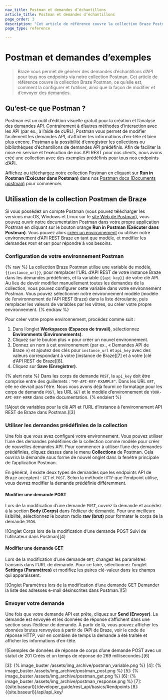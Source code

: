 ```yaml
---
nav_title: Postman et demandes d’échantillons
article_title: Postman et demandes d’échantillons
page_order: 3
description: "Cet article de référence couvre la collection Braze Postman, ce qu’elle est, comment la configurer et l’utiliser, ainsi que la façon de modifier et d’envoyer des demandes."
page_type: reference

---
```


# Postman et demandes d’exemples

> Braze vous permet de générer des demandes d’échantillons d’API pour tous nos endpoints via notre collection Postman. Cet article de référence couvre la collection Braze Postman, ce qu’elle est, comment la configurer et l’utiliser, ainsi que la façon de modifier et d’envoyer des demandes.

## Qu’est-ce que Postman ?

Postman est un outil d’édition visuelle gratuit pour la création et l’analyse des demandes API. Contrairement à d’autres méthodes d’interaction avec les API (par ex., à l’aide de cURL), Postman vous permet de modifier facilement les demandes API, d’afficher les informations d’en-tête et bien plus encore. Postman a la possibilité d’enregistrer les collections ou bibliothèques d’échantillons de demandes API prédéfinis. Afin de faciliter la mise en service et l’exécution de nos API REST pour nos clients, nous avons créé une collection avec des exemples prédéfinis pour tous nos endpoints d’API.

Affichez ou téléchargez notre collection Postman en cliquant sur **Run in Postman (Exécuter dans Postman)** dans nos [Postman docs (Documents postman)](https://documenter.getpostman.com/view/4689407/SVYrsdsG?version=latest#intro) pour commencer.

## Utilisation de la collection Postman de Braze

Si vous possédez un compte Postman (vous pouvez télécharger les versions macOS, Windows et Linux sur le [site Web de Postman][1]), vous pouvez ouvrir notre documentation Postman dans votre propre application Postman en cliquant sur le bouton orange **Run in Postman (Exécuter dans Postman)**. Vous pouvez alors [créer un environnement](#setting-up-your-postman-environment) ou utiliser notre environnement d’API REST Braze en tant que modèle, et modifier les demandes `POST` et `GET` pour répondre à vos besoins.

### Configuration de votre environnement Postman

{% raw %}
La collection Braze Postman utilise une variable de modèle, `{{instance_url}}`, pour remplacer l’URL d’API REST de votre instance Braze dans les demandes prédéfinies, et la variable `{{api_key}}` de votre clé API. Au lieu de devoir modifier manuellement toutes les demandes de la collection, vous pouvez configurer cette variable dans votre environnement Postman. Vous pouvez sélectionner notre environnement modèle (modèle de l’environnement de l’API REST Braze) dans la liste déroulante, puis remplacer les valeurs de variables par les vôtres, ou créer votre propre environnement.
{% endraw %}

Pour créer votre propre environnement, procédez comme suit :

1. Dans l’onglet **Workspaces (Espaces de travail)**, sélectionnez **Environments (Environnements)**.
2. Cliquez sur le bouton plus **+** pour créer un nouvel environnement.
3. Donnez un nom à cet environnement (par ex., « Demandes API de Braze ») et ajoutez des clés pour `instance_url` et `api_key` avec des valeurs correspondant à votre [instance de Braze][7] et à votre [clé d’API REST de Braze][8].
4. Cliquez sur **Save (Enregistrer)**.

{% alert note %}
Dans les corps de demande `POST`, la `api_key` doit être comprise entre des guillemets : `"MY-API-KEY-EXAMPLE"`. Dans les URL `GET`, elle ne devrait pas l’être. Nous vous avons déjà fourni ce formatage pour les corps de demande `POST`, les URL `GET` et le modèle d’environnement de `YOUR-API-KEY-HERE` dans cette documentation.
{% endalert %}

![Ajout de variables pour la clé API et l’URL d’instance à l’environnement API REST de Braze dans Postman.][3]

### Utiliser les demandes prédéfinies de la collection

Une fois que vous avez configuré votre environnement. Vous pouvez utiliser l’une des demandes prédéfinies de la collection comme modèle pour créer de nouvelles demandes API. Pour commencer à utiliser l’une des demandes prédéfinies, cliquez dessus dans le menu **Collections** de Postman. Cela ouvrira la demande sous forme de nouvel onglet dans la fenêtre principale de l’application Postman.

En général, il existe deux types de demandes que les endpoints API de Braze acceptent : `GET` et `POST`. Selon la méthode `HTTP` que l’endpoint utilise, vous devrez modifier la demande prédéfinie différemment.

#### Modifier une demande POST

Lors de la modification d’une demande `POST`, ouvrez la demande et accédez à la section **Body (Corps)** dans l’éditeur de demande. Pour une meilleure lisibilité, sélectionnez le bouton radio **raw (brut)** pour formater le corps de la demande `JSON`.

![Onglet Corps lors de la modification d’une demande POST Suivi de l’utilisateur dans Postman][4]

#### Modifier une demande GET

Lors de la modification d’une demande `GET`, changez les paramètres transmis dans l’URL de demande. Pour ce faire, sélectionnez l’onglet **Settings (Paramètres)** et modifiez les paires clé-valeur dans les champs qui apparaissent.

![Onglet Paramètres lors de la modification d’une demande GET Demander la liste des adresses e-mail désinscrites dans Postman.][5]

### Envoyer votre demande

Une fois que votre demande API est prête, cliquez sur **Send (Envoyer)**. La demande est envoyée et les données de réponse s’affichent dans une section sous l’éditeur de demande. À partir de là, vous pouvez afficher les données brutes renvoyées à partir de l’API de Braze, voir le code de réponse HTTP, voir en combien de temps la demande a été traitée et afficher les informations d’en-tête.

![Exemples de données de réponse de corps d’une demande POST avec un statut de 201 Créés et un temps de réponse de 269 millisecondes.][6]

[1]: https://www.getpostman.com
[3]: {% image_buster /assets/img_archive/postman_variable.png %}
[4]: {% image_buster /assets/img_archive/postman_post.png %}
[5]: {% image_buster /assets/img_archive/postman_get.png %}
[6]: {% image_buster /assets/img_archive/postman_response.png %}
[7]: {{site.baseurl}}/developer_guide/rest_api/basics/#endpoints
[8]: {{site.baseurl}}/api/api_key/
